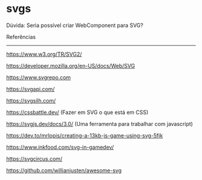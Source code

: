 # svgs


Dúvida: Seria possível criar WebComponent para SVG?



Referências
______

https://www.w3.org/TR/SVG2/

https://developer.mozilla.org/en-US/docs/Web/SVG

https://www.svgrepo.com

https://svgapi.com/

https://svgsilh.com/

https://cssbattle.dev/ (Fazer em SVG o que está em CSS)

https://svgjs.dev/docs/3.0/ (Uma ferramenta para trabalhar com javascript)

https://dev.to/mrlopis/creating-a-13kb-js-game-using-svg-5fjk

https://www.inkfood.com/svg-in-gamedev/

https://svgcircus.com/

https://github.com/willianjusten/awesome-svg
